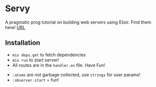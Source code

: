 # Servy

A pragmatic prog tutorial on building web servers using Elixir.
Find them here! [URL](https://pragmaticstudio.com/courses/elixir)

## Installation

- `mix deps.get` to fetch dependencies
- `mix run` to start server!
- All routes are in the `handler.ex` file. Have Fun!


<!-- Personal Learning Notes -->

- `:atoms` are not garbage collected, use `strings` for user params!
- `:observer.start` = fun!